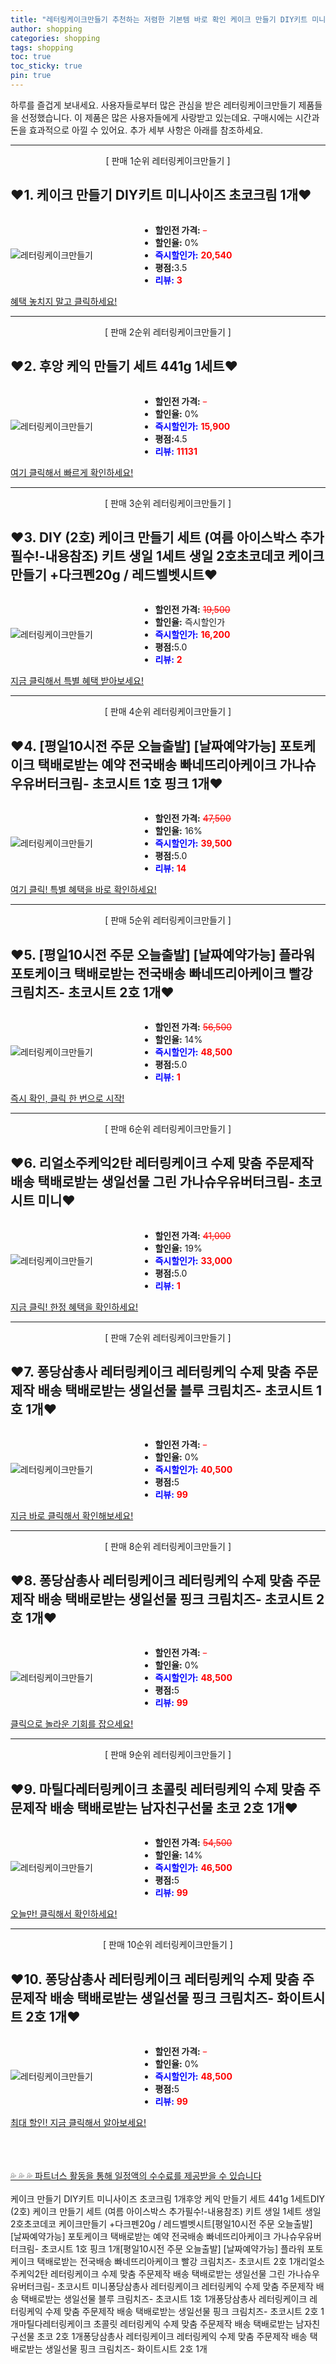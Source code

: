 ```yaml
---
title: "레터링케이크만들기 추천하는 저렴한 기본템 바로 확인 케이크 만들기 DIY키트 미니사이즈 초코크림"
author: shopping
categories: shopping
tags: shopping
toc: true
toc_sticky: true
pin: true
---
```

하루를 즐겁게 보내세요. 사용자들로부터 많은 관심을 받은 레터링케이크만들기 제품들을 선정했습니다. 이 제품은 많은 사용자들에게 사랑받고 있는데요. 구매시에는 시간과 돈을 효과적으로 아낄 수 있어요. 추가 세부 사항은 아래를 참조하세요.

---
<p class="toplist" style="margin: 0 auto; display: block; width: fit-content;">[ 판매 1순위 레터링케이크만들기 ]</p>

<h2><strong>❤️1. 케이크 만들기 DIY키트 미니사이즈 초코크림 1개❤️</strong></h2>

<div style="display: flex; align-items: center;">
    <div style="flex: 0.4;">
        <img src="https://thumbnail8.coupangcdn.com/thumbnails/remote/230x230ex/image/vendor_inventory/dde1/bf335d9873d27462ecb1e34bff6cdc6fd0c13f796b96f35c0b11cd0dec1a.png" alt="레터링케이크만들기" style="max-width: 100%;">
    </div>
    <div style="flex: 0.6; margin-left: 10px;">
        <ul>
            <li><strong>할인전 가격:</strong> <del style="color: red;">-</del></li>
            <li><strong>할인율:</strong> 0%</li>
            <li><span style='color:blue'><strong>즉시할인가:</strong></span> <span style='color:red'><strong>20,540</strong></span></li>
            <li><strong>평점:</strong>3.5</li>
            <li><span style='color:blue'><strong>리뷰:</strong></span> <span style='color:red'><strong>3</strong></span></li>
        </ul>
    </div>
</div>
<div class="center">
    <a href="https://selin100587.github.io?lptag=AF9450613&subid=githubio&pageKey=8168830842&traceid=V0-153&itemId=21674622185&vendorItemId=88725163444" class="myButton">
        혜택 놓치지 말고 클릭하세요!
    </a>
</div>


---
<p class="toplist" style="margin: 0 auto; display: block; width: fit-content;">[ 판매 2순위 레터링케이크만들기 ]</p>

<h2><strong>❤️2. 후앙 케익 만들기 세트 441g 1세트❤️</strong></h2>

<div style="display: flex; align-items: center;">
    <div style="flex: 0.4;">
        <img src="https://thumbnail8.coupangcdn.com/thumbnails/remote/230x230ex/image/retail/images/3281213245846064-c90f7b09-28a8-4479-b184-833f2655331f.jpg" alt="레터링케이크만들기" style="max-width: 100%;">
    </div>
    <div style="flex: 0.6; margin-left: 10px;">
        <ul>
            <li><strong>할인전 가격:</strong> <del style="color: red;">-</del></li>
            <li><strong>할인율:</strong> 0%</li>
            <li><span style='color:blue'><strong>즉시할인가:</strong></span> <span style='color:red'><strong>15,900</strong></span></li>
            <li><strong>평점:</strong>4.5</li>
            <li><span style='color:blue'><strong>리뷰:</strong></span> <span style='color:red'><strong>11131</strong></span></li>
        </ul>
    </div>
</div>
<div class="center">
    <a href="https://selin100587.github.io?lptag=AF9450613&subid=githubio&pageKey=1858270047&traceid=V0-153&itemId=3158762425&vendorItemId=71146324845" class="myButton">
        여기 클릭해서 빠르게 확인하세요!
    </a>
</div>


---
<p class="toplist" style="margin: 0 auto; display: block; width: fit-content;">[ 판매 3순위 레터링케이크만들기 ]</p>

<h2><strong>❤️3. DIY (2호) 케이크 만들기 세트 (여름 아이스박스 추가필수!-내용참조) 키트 생일 1세트 생일 2호초코데코 케이크만들기 +다크펜20g / 레드벨벳시트❤️</strong></h2>

<div style="display: flex; align-items: center;">
    <div style="flex: 0.4;">
        <img src="https://thumbnail8.coupangcdn.com/thumbnails/remote/230x230ex/image/vendor_inventory/3f8e/6f2f0814c4695c2fa1084efdf401d74a7ff88d97ff56308c55fcc847170e.jpg" alt="레터링케이크만들기" style="max-width: 100%;">
    </div>
    <div style="flex: 0.6; margin-left: 10px;">
        <ul>
            <li><strong>할인전 가격:</strong> <del style="color: red;">19,500</del></li>
            <li><strong>할인율:</strong> 즉시할인가</li>
            <li><span style='color:blue'><strong>즉시할인가:</strong></span> <span style='color:red'><strong>16,200</strong></span></li>
            <li><strong>평점:</strong>5.0</li>
            <li><span style='color:blue'><strong>리뷰:</strong></span> <span style='color:red'><strong>2</strong></span></li>
        </ul>
    </div>
</div>
<div class="center">
    <a href="https://selin100587.github.io?lptag=AF9450613&subid=githubio&pageKey=8246225084&traceid=V0-153&itemId=13761652449&vendorItemId=81012313321" class="myButton">
        지금 클릭해서 특별 혜택 받아보세요!
    </a>
</div>


---
<p class="toplist" style="margin: 0 auto; display: block; width: fit-content;">[ 판매 4순위 레터링케이크만들기 ]</p>

<h2><strong>❤️4. [평일10시전 주문 오늘출발] [날짜예약가능] 포토케이크 택배로받는 예약 전국배송 빠네뜨리아케이크 가나슈우유버터크림- 초코시트 1호 핑크 1개❤️</strong></h2>

<div style="display: flex; align-items: center;">
    <div style="flex: 0.4;">
        <img src="https://thumbnail8.coupangcdn.com/thumbnails/remote/230x230ex/image/vendor_inventory/ad42/ff402bcec2ee2920b83576670fdd344bcb677474e0c3541ffd95041bb62d.jpg" alt="레터링케이크만들기" style="max-width: 100%;">
    </div>
    <div style="flex: 0.6; margin-left: 10px;">
        <ul>
            <li><strong>할인전 가격:</strong> <del style="color: red;">47,500</del></li>
            <li><strong>할인율:</strong> 16%</li>
            <li><span style='color:blue'><strong>즉시할인가:</strong></span> <span style='color:red'><strong>39,500</strong></span></li>
            <li><strong>평점:</strong>5.0</li>
            <li><span style='color:blue'><strong>리뷰:</strong></span> <span style='color:red'><strong>14</strong></span></li>
        </ul>
    </div>
</div>
<div class="center">
    <a href="https://selin100587.github.io?lptag=AF9450613&subid=githubio&pageKey=6377134005&traceid=V0-153&itemId=13532210754&vendorItemId=80785996967" class="myButton">
        여기 클릭! 특별 혜택을 바로 확인하세요!
    </a>
</div>


---
<p class="toplist" style="margin: 0 auto; display: block; width: fit-content;">[ 판매 5순위 레터링케이크만들기 ]</p>

<h2><strong>❤️5. [평일10시전 주문 오늘출발] [날짜예약가능] 플라워 포토케이크 택배로받는 전국배송 빠네뜨리아케이크 빨강 크림치즈- 초코시트 2호 1개❤️</strong></h2>

<div style="display: flex; align-items: center;">
    <div style="flex: 0.4;">
        <img src="https://thumbnail7.coupangcdn.com/thumbnails/remote/230x230ex/image/vendor_inventory/88cc/c3e509456e06f86f58dca696dfbf52b57c39d950d7b42dd9ae1ba2b596a7.jpg" alt="레터링케이크만들기" style="max-width: 100%;">
    </div>
    <div style="flex: 0.6; margin-left: 10px;">
        <ul>
            <li><strong>할인전 가격:</strong> <del style="color: red;">56,500</del></li>
            <li><strong>할인율:</strong> 14%</li>
            <li><span style='color:blue'><strong>즉시할인가:</strong></span> <span style='color:red'><strong>48,500</strong></span></li>
            <li><strong>평점:</strong>5.0</li>
            <li><span style='color:blue'><strong>리뷰:</strong></span> <span style='color:red'><strong>1</strong></span></li>
        </ul>
    </div>
</div>
<div class="center">
    <a href="https://selin100587.github.io?lptag=AF9450613&subid=githubio&pageKey=6804187030&traceid=V0-153&itemId=16821882102&vendorItemId=84001983850" class="myButton">
        즉시 확인, 클릭 한 번으로 시작!
    </a>
</div>


---
<p class="toplist" style="margin: 0 auto; display: block; width: fit-content;">[ 판매 6순위 레터링케이크만들기 ]</p>

<h2><strong>❤️6. 리얼소주케익2탄 레터링케이크 수제 맞춤 주문제작 배송 택배로받는 생일선물 그린 가나슈우유버터크림- 초코시트 미니❤️</strong></h2>

<div style="display: flex; align-items: center;">
    <div style="flex: 0.4;">
        <img src="https://thumbnail6.coupangcdn.com/thumbnails/remote/230x230ex/image/vendor_inventory/74ba/ef87cd6d9bad127a286be43af7fcef90d529f877f19f017d1fd73882691b.jpg" alt="레터링케이크만들기" style="max-width: 100%;">
    </div>
    <div style="flex: 0.6; margin-left: 10px;">
        <ul>
            <li><strong>할인전 가격:</strong> <del style="color: red;">41,000</del></li>
            <li><strong>할인율:</strong> 19%</li>
            <li><span style='color:blue'><strong>즉시할인가:</strong></span> <span style='color:red'><strong>33,000</strong></span></li>
            <li><strong>평점:</strong>5.0</li>
            <li><span style='color:blue'><strong>리뷰:</strong></span> <span style='color:red'><strong>1</strong></span></li>
        </ul>
    </div>
</div>
<div class="center">
    <a href="https://selin100587.github.io?lptag=AF9450613&subid=githubio&pageKey=8246242858&traceid=V0-153&itemId=16076318863&vendorItemId=83275786190" class="myButton">
        지금 클릭! 한정 혜택을 확인하세요!
    </a>
</div>


---
<p class="toplist" style="margin: 0 auto; display: block; width: fit-content;">[ 판매 7순위 레터링케이크만들기 ]</p>

<h2><strong>❤️7. 퐁당삼총사 레터링케이크 레터링케익 수제 맞춤 주문제작 배송 택배로받는 생일선물 블루 크림치즈- 초코시트 1호 1개❤️</strong></h2>

<div style="display: flex; align-items: center;">
    <div style="flex: 0.4;">
        <img src="https://thumbnail8.coupangcdn.com/thumbnails/remote/230x230ex/image/vendor_inventory/0026/1624f6c580ea20a763b3dc8f234c6b7d4307e3ac4d907ae95f51dd407e09.jpg" alt="레터링케이크만들기" style="max-width: 100%;">
    </div>
    <div style="flex: 0.6; margin-left: 10px;">
        <ul>
            <li><strong>할인전 가격:</strong> <del style="color: red;">-</del></li>
            <li><strong>할인율:</strong> 0%</li>
            <li><span style='color:blue'><strong>즉시할인가:</strong></span> <span style='color:red'><strong>40,500</strong></span></li>
            <li><strong>평점:</strong>5</li>
            <li><span style='color:blue'><strong>리뷰:</strong></span> <span style='color:red'><strong>99</strong></span></li>
        </ul>
    </div>
</div>
<div class="center">
    <a href="https://selin100587.github.io?lptag=AF9450613&subid=githubio&pageKey=8246734572&traceid=V0-153&itemId=16076535253&vendorItemId=83275937573" class="myButton">
        지금 바로 클릭해서 확인해보세요!
    </a>
</div>


---
<p class="toplist" style="margin: 0 auto; display: block; width: fit-content;">[ 판매 8순위 레터링케이크만들기 ]</p>

<h2><strong>❤️8. 퐁당삼총사 레터링케이크 레터링케익 수제 맞춤 주문제작 배송 택배로받는 생일선물 핑크 크림치즈- 초코시트 2호 1개❤️</strong></h2>

<div style="display: flex; align-items: center;">
    <div style="flex: 0.4;">
        <img src="https://thumbnail8.coupangcdn.com/thumbnails/remote/230x230ex/image/vendor_inventory/0026/1624f6c580ea20a763b3dc8f234c6b7d4307e3ac4d907ae95f51dd407e09.jpg" alt="레터링케이크만들기" style="max-width: 100%;">
    </div>
    <div style="flex: 0.6; margin-left: 10px;">
        <ul>
            <li><strong>할인전 가격:</strong> <del style="color: red;">-</del></li>
            <li><strong>할인율:</strong> 0%</li>
            <li><span style='color:blue'><strong>즉시할인가:</strong></span> <span style='color:red'><strong>48,500</strong></span></li>
            <li><strong>평점:</strong>5</li>
            <li><span style='color:blue'><strong>리뷰:</strong></span> <span style='color:red'><strong>99</strong></span></li>
        </ul>
    </div>
</div>
<div class="center">
    <a href="https://selin100587.github.io?lptag=AF9450613&subid=githubio&pageKey=8246273896&traceid=V0-153&itemId=16821750938&vendorItemId=84001855982" class="myButton">
        클릭으로 놀라운 기회를 잡으세요!
    </a>
</div>


---
<p class="toplist" style="margin: 0 auto; display: block; width: fit-content;">[ 판매 9순위 레터링케이크만들기 ]</p>

<h2><strong>❤️9. 마틸다레터링케이크 초콜릿 레터링케익 수제 맞춤 주문제작 배송 택배로받는 남자친구선물 초코 2호 1개❤️</strong></h2>

<div style="display: flex; align-items: center;">
    <div style="flex: 0.4;">
        <img src="https://thumbnail8.coupangcdn.com/thumbnails/remote/230x230ex/image/vendor_inventory/1fd4/09ed7f275ecaa1322e15b3b25784bfd495dcea3a2b435cf15c8cd74002e8.jpg" alt="레터링케이크만들기" style="max-width: 100%;">
    </div>
    <div style="flex: 0.6; margin-left: 10px;">
        <ul>
            <li><strong>할인전 가격:</strong> <del style="color: red;">54,500</del></li>
            <li><strong>할인율:</strong> 14%</li>
            <li><span style='color:blue'><strong>즉시할인가:</strong></span> <span style='color:red'><strong>46,500</strong></span></li>
            <li><strong>평점:</strong>5</li>
            <li><span style='color:blue'><strong>리뷰:</strong></span> <span style='color:red'><strong>99</strong></span></li>
        </ul>
    </div>
</div>
<div class="center">
    <a href="https://selin100587.github.io?lptag=AF9450613&subid=githubio&pageKey=8244753365&traceid=V0-153&itemId=16820634897&vendorItemId=84000752646" class="myButton">
        오늘만! 클릭해서 확인하세요!
    </a>
</div>


---
<p class="toplist" style="margin: 0 auto; display: block; width: fit-content;">[ 판매 10순위 레터링케이크만들기 ]</p>

<h2><strong>❤️10. 퐁당삼총사 레터링케이크 레터링케익 수제 맞춤 주문제작 배송 택배로받는 생일선물 핑크 크림치즈- 화이트시트 2호 1개❤️</strong></h2>

<div style="display: flex; align-items: center;">
    <div style="flex: 0.4;">
        <img src="https://thumbnail8.coupangcdn.com/thumbnails/remote/230x230ex/image/vendor_inventory/0026/1624f6c580ea20a763b3dc8f234c6b7d4307e3ac4d907ae95f51dd407e09.jpg" alt="레터링케이크만들기" style="max-width: 100%;">
    </div>
    <div style="flex: 0.6; margin-left: 10px;">
        <ul>
            <li><strong>할인전 가격:</strong> <del style="color: red;">-</del></li>
            <li><strong>할인율:</strong> 0%</li>
            <li><span style='color:blue'><strong>즉시할인가:</strong></span> <span style='color:red'><strong>48,500</strong></span></li>
            <li><strong>평점:</strong>5</li>
            <li><span style='color:blue'><strong>리뷰:</strong></span> <span style='color:red'><strong>99</strong></span></li>
        </ul>
    </div>
</div>
<div class="center">
    <a href="https://selin100587.github.io?lptag=AF9450613&subid=githubio&pageKey=8247827193&traceid=V0-153&itemId=16821750948&vendorItemId=84001856064" class="myButton">
        최대 할인! 지금 클릭해서 알아보세요!
    </a>
</div>

<br><br><br>[💦 💦 💦 파트너스 활동을 통해 일정액의 수수료를 제공받을 수 있습니다](https://link.coupang.com/a/bcpT2c)<br><br>케이크 만들기 DIY키트 미니사이즈 초코크림 1개후앙 케익 만들기 세트 441g 1세트DIY (2호) 케이크 만들기 세트 (여름 아이스박스 추가필수!-내용참조) 키트 생일 1세트 생일 2호초코데코 케이크만들기 +다크펜20g / 레드벨벳시트[평일10시전 주문 오늘출발] [날짜예약가능] 포토케이크 택배로받는 예약 전국배송 빠네뜨리아케이크 가나슈우유버터크림- 초코시트 1호 핑크 1개[평일10시전 주문 오늘출발] [날짜예약가능] 플라워 포토케이크 택배로받는 전국배송 빠네뜨리아케이크 빨강 크림치즈- 초코시트 2호 1개리얼소주케익2탄 레터링케이크 수제 맞춤 주문제작 배송 택배로받는 생일선물 그린 가나슈우유버터크림- 초코시트 미니퐁당삼총사 레터링케이크 레터링케익 수제 맞춤 주문제작 배송 택배로받는 생일선물 블루 크림치즈- 초코시트 1호 1개퐁당삼총사 레터링케이크 레터링케익 수제 맞춤 주문제작 배송 택배로받는 생일선물 핑크 크림치즈- 초코시트 2호 1개마틸다레터링케이크 초콜릿 레터링케익 수제 맞춤 주문제작 배송 택배로받는 남자친구선물 초코 2호 1개퐁당삼총사 레터링케이크 레터링케익 수제 맞춤 주문제작 배송 택배로받는 생일선물 핑크 크림치즈- 화이트시트 2호 1개